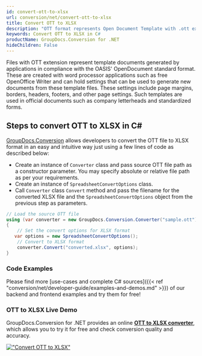 ```yaml
---
id: convert-ott-to-xlsx
url: conversion/net/convert-ott-to-xlsx
title: Convert OTT to XLSX
description: "OTT format represents Open Document Template with .ott extension. Learn how to convert OTT to XLSX file programmatically in C# language using GroupDocs.Conversion for .NET library."
keywords: Convert OTT to XLSX in C#
productName: GroupDocs.Conversion for .NET
hideChildren: False
---
```


Files with OTT extension represent template documents generated by applications in compliance with the OASIS' OpenDocument standard format. These are created with word processor applications such as free OpenOffice Writer and can hold settings that can be used to generate new documents from these template files. These settings include page margins, borders, headers, footers, and other page settings. Such templates are used in official documents such as company letterheads and standardized forms.

## Steps to convert OTT to XLSX in C#

[GroupDocs.Conversion](https://products.groupdocs.com/conversion/net) allows developers to convert the OTT file to XLSX format in an easy and intuitive way just using a few lines of code as described below:

* Create an instance of `Converter` class and pass source OTT file path as a constructor parameter. You may specify absolute or relative file path as per your requirements. 
* Create an instance of `SpreadsheetConvertOptions` class.
* Call `Converter` class `Convert` method and pass the filename for the converted XLSX file and the `SpreadsheetConvertOptions` object from the previous step as parameters.

```csharp
// Load the source OTT file
using (var converter = new GroupDocs.Conversion.Converter("sample.ott"))
{
    // Set the convert options for XLSX format
   var options = new SpreadsheetConvertOptions();
    // Convert to XLSX format
    converter.Convert("converted.xlsx", options);
}
```

### Code Examples

Please find more [use-cases and complete C# sources]({{< ref "conversion/net/developer-guide/examples-and-demos.md" >}}) of our backend and frontend examples and try them for free!

### OTT to XLSX Live Demo

GroupDocs.Conversion for .NET provides an online [**OTT to XLSX converter**](https://products.groupdocs.app/conversion/ott-to-xlsx), which allows you to try it for free and check conversion quality and accuracy.

[!["Convert OTT to XLSX"](conversion/net/images/convert-to-xlsx/convert-ott-to-xlsx.png)](https://products.groupdocs.app/conversion/ott-to-xlsx)
